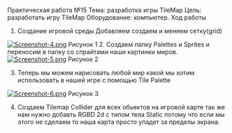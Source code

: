 Практическая работа №15
Тема: разработка игры TileMap
Цель: разработать игру TileMap
Оборудование: компьютер.
Ход работы
1.	Создание игровой среды
Добавляем создаем и меняем сетку(grid)
 
[![Screenshot-4.png](https://i.postimg.cc/ZqWyPD46/Screenshot-4.png)](https://postimg.cc/nstzp2sL)
Рисунок 1
2.	Создаем папку Palettes и Sprites и переносим в папку со спрайтами наши картинки миров.
 [![Screenshot-5.png](https://i.postimg.cc/jjBnMQSm/Screenshot-5.png)](https://postimg.cc/5Hqt0zvS)
Рисунок 2


3.	Теперь мы можем нарисовать любой мир какой мы хотим использовать в нашей игре с помощью Tile Palette
 
[![Screenshot-6.png](https://i.postimg.cc/prHhHW8B/Screenshot-6.png)](https://postimg.cc/xJ6TGS6k)
Рисунок 3		

4.	Создаем Tilemap Collider для всех обьектов на игровой карте 
	так же нам нужно добавть RGBD 2d с типом тела Static потому что если мы этого не сделаем то наша карта просто упадет за пределы экрана.
